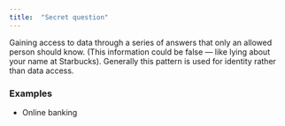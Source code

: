 ```yaml
---
title:  "Secret question"
---
```


Gaining access to data through a series of answers that only an allowed person should know. (This information could be false — like lying about your name at Starbucks). Generally this pattern is used for identity rather than data access.

### Examples
* Online banking
